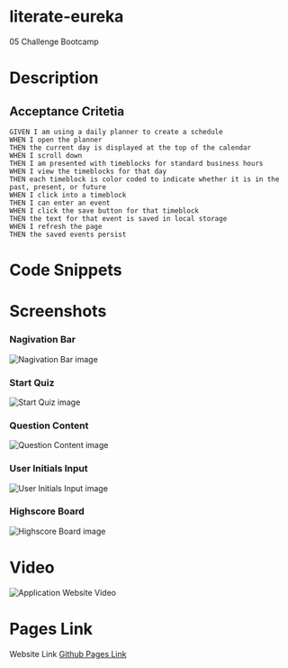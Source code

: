 # literate-eureka
05 Challenge Bootcamp

# Description

## Acceptance Critetia
```
GIVEN I am using a daily planner to create a schedule
WHEN I open the planner
THEN the current day is displayed at the top of the calendar
WHEN I scroll down
THEN I am presented with timeblocks for standard business hours
WHEN I view the timeblocks for that day
THEN each timeblock is color coded to indicate whether it is in the past, present, or future
WHEN I click into a timeblock
THEN I can enter an event
WHEN I click the save button for that timeblock
THEN the text for that event is saved in local storage
WHEN I refresh the page
THEN the saved events persist
```
# Code Snippets

# Screenshots
### Nagivation Bar
![Nagivation Bar image](./assets/screenshots/Navigation_Bar.PNG)
### Start Quiz
![Start Quiz image](./assets/screenshots/Start_QuizPNG.PNG)
### Question Content
![Question Content image](./assets/screenshots/Question_ContentPNG.PNG)
### User Initials Input
![User Initials Input image](./assets/screenshots/User_Initial_Input.PNG)
### Highscore Board
![Highscore Board image](./assets/screenshots/HighScore_Board.PNG)

# Video
![Application Website Video](./assets/video/challenge04video.gif)
# Pages Link
Website Link [Github Pages Link](https://santis1001.github.io/cautious-system/)